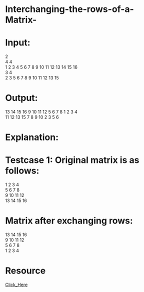 # Interchanging-the-rows-of-a-Matrix-

# Input:
2<br/>
4 4 <br/>
1 2 3 4 5 6 7 8 9 10 11 12 13 14 15 16<br/>
3 4<br/>
2 3 5 6 7 8 9 10 11 12 13 15<br/>

# Output:
13 14 15 16 9 10 11 12 5 6 7 8 1 2 3 4<br/>
11 12 13 15 7 8 9 10 2 3 5 6<br/>

# Explanation:
# Testcase 1: Original matrix is as follows:
1 2 3 4<br/>
5 6 7 8<br/>
9 10 11 12<br/>
13 14 15 16<br/>

# Matrix after exchanging rows:
13 14 15 16<br/>
9 10 11 12<br/>
5 6 7 8<br/>
1 2 3 4<br/>

# Resource 
[Click_Here](https://practice.geeksforgeeks.org/problems/reversing-the-rows-of-a-matrix/0/?track=dsa-self-paced-preview-matrix&batchId=174)
